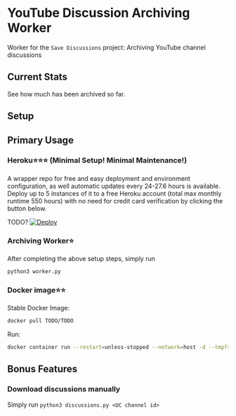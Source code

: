 # YouTube Discussion  Archiving Worker
Worker for the `Save Discussions` project: Archiving YouTube channel discussions

## Current Stats
See how much has been archived so far.


## Setup

## Primary Usage

### Heroku⭐️⭐️⭐️ (Minimal Setup! Minimal Maintenance!)
A wrapper repo for free and easy deployment and environment configuration, as well automatic updates every 24-27.6 hours is available. Deploy up to 5 instances of it to a free Heroku account (total max monthly runtime 550 hours) with no need for credit card verification by clicking the button below.


TODO?
[![Deploy](https://www.herokucdn.com/deploy/button.svg)](https://heroku.com/deploy?template=https://github.com/Data-Horde/ytcc-archive-heroku)

### Archiving Worker⭐️
After completing the above setup steps, simply run 
```bash
python3 worker.py
```

### Docker image⭐️⭐️

Stable Docker Image:
```bash
docker pull TODO/TODO
```

Run:
```bash
docker container run --restart=unless-stopped --network=host -d --tmpfs /grab/out --name=grab_ext-yt-discussions-e TRACKER_USERNAME=Fusl -e PYTHONUNBUFFERED=1 TODO/TODO
```
## Bonus Features
### Download discussions manually
Simply run `python3 discussions.py <UC channel id>`
